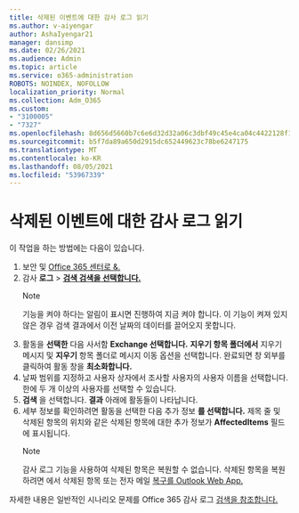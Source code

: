 ```yaml
---
title: 삭제된 이벤트에 대한 감사 로그 읽기
ms.author: v-aiyengar
author: AshaIyengar21
manager: dansimp
ms.date: 02/26/2021
ms.audience: Admin
ms.topic: article
ms.service: o365-administration
ROBOTS: NOINDEX, NOFOLLOW
localization_priority: Normal
ms.collection: Adm_O365
ms.custom:
- "3100005"
- "7327"
ms.openlocfilehash: 8d656d5660b7c6e6d32d32a06c3dbf49c45e4ca04c4422128f1c4ea62413afa1
ms.sourcegitcommit: b5f7da89a650d2915dc652449623c78be6247175
ms.translationtype: MT
ms.contentlocale: ko-KR
ms.lasthandoff: 08/05/2021
ms.locfileid: "53967339"
---
```

# <a name="read-the-audit-logs-for-deleted-events"></a>삭제된 이벤트에 대한 감사 로그 읽기

이 작업을 하는 방법에는 다음이 있습니다.

1. 보안 및 [Office 365 센터로 &.](https://go.microsoft.com/fwlink/p/?linkid=2077143)
1. 감사 **로그**  >  [**검색 검색을 선택합니다.**](https://go.microsoft.com/fwlink/?linkid=2103759)
    > [!NOTE]
    > 기능을 켜야 하다는 알림이 표시면 진행하여 지금 켜야 합니다. 이 기능이 켜져 있지 않은 경우 검색 결과에서 이전 날짜의 데이터를 끌어오지 못합니다.
1. 활동을 **선택한** 다음 사서함 **Exchange 선택합니다.** **지우기 항목 폴더에서** 지우기 메시지 및 **지우기** 항목 폴더로 메시지 이동 옵션을 선택합니다. 완료되면 창 외부를 클릭하여 활동 창을 **최소화합니다.**
1. 날짜 범위를 지정하고 사용자  상자에서 조사할 사용자의 사용자 이름을 선택합니다. 한에 두 개 이상의 사용자를 선택할 수 있습니다.
1. **검색** 을 선택합니다. **결과** 아래에 활동들이 나타납니다.
1. 세부 정보를 확인하려면 활동을 선택한 다음 추가 정보 **를 선택합니다.** 제목 줄 및 삭제된 항목의 위치와 같은 삭제된 항목에 대한 추가 정보가 **AffectedItems** 필드에 표시됩니다.
    > [!NOTE]
    > 감사 로그 기능을 사용하여 삭제된 항목은 복원할 수 없습니다. 삭제된 항목을 복원하려면 에서 삭제된 항목 또는 전자 메일 [복구를 Outlook Web App.](https://go.microsoft.com/fwlink/?linkid=2103759)

자세한 내용은 일반적인 시나리오 문제를 Office 365 감사 로그 [검색을 참조합니다.](https://go.microsoft.com/fwlink/?linkid=2103944)
